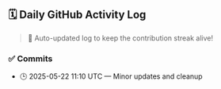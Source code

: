 ## 🗓️ Daily GitHub Activity Log

> 🤖 Auto-updated log to keep the contribution streak alive!

### ✅ Commits

- 🕒 2025-05-22 11:10 UTC — Minor updates and cleanup

